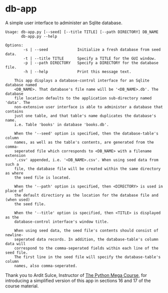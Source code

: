 # db-app
A simple user interface to administer an Sqlite database.

    Usage: db-app.py [--seed] [--title TITLE] [--path DIRECTORY] DB_NAME
           db-app.py --help

    Options:
            -s | --seed             Initialize a fresh database from seed data.
            -t | --title TITLE      Specify a TITLE for the GUI window.
            -p | --path DIRECTORY   Specify a DIRECTORY for the database file.
            -h | --help             Print this message text.

        This app displays a database-control interface for an Sqlite database named
        <DB_NAME>. That database's file name will be '<DB_NAME>.db'. The database
        file location defaults to the application sub-directory named 'data'. The
        non-extensive user interface is able to administer a database that contains
        just one table, and that table's name duplicates the database's name.
        i.e. Table 'books' in database 'books.db'.
    
        When the '--seed' option is specified, then the database-table's column
        names, as well as the table's contents, are generated from the comma-
        seperated file which corresponds to <DB_NAME> with a filename extension
        '.csv' appended, i.e. '<DB_NAME>.csv'. When using seed data from such a
        file, the database file will be created within the same directory as where
        the seed file is located.

        When the '--path' option is specified, then <DIRECTORY> is used in place of
        the default directiory as the location for the database file and (when used)
        the seed file.

        When the '--title' option is specified, then <TITLE> is displayed as the
        database-control interface's window title.

        When using seed data, the seed file's contents should consist of newline-
        seperated data records. In addition, the database-table's column data will
        correspond to the comma-seperated fields within each line of the seed file.
        The first line in the seed file will specify the database-table's column
        names, also comma-seperated.
        
Thank you to Ardit Sulce, Instructor of [The Python Mega Course](https://www.udemy.com/the-python-mega-course/learn/v4/overview "Udemy.com"), for introducing
a simplified version of this app in sections 16 and 17 of the course material.
